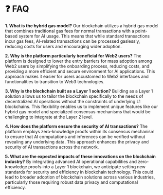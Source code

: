 # ❓ FAQ

**1. What is the hybrid gas model?** Our blockchain utilizes a hybrid gas model that combines traditional gas fees for normal transactions with a point-based system for AI usage. This means that while standard transactions incur gas fees, AI-related transactions can be processed gaslessly, reducing costs for users and encouraging wider adoption.

**2. Why is the platform particularly beneficial for Web2 users?** The platform is designed to lower the entry barriers for mass adoption among Web2 users by simplifying the onboarding process, reducing costs, and providing a more efficient and secure environment for AI applications. This approach makes it easier for users accustomed to Web2 interfaces and functionalities to transition to Web3 technologies.

**3. Why is the blockchain built as a Layer 1 solution?** Building as a Layer 1 solution allows us to tailor the blockchain specifically to the needs of decentralized AI operations without the constraints of underlying L1 blockchains. This flexibility enables us to implement unique features like our hybrid gas model and specialized consensus mechanisms that would be challenging to integrate at the Layer 2 level.

**4. How does the platform ensure the security of AI transactions?** The platform employs zero-knowledge proofs within its consensus mechanism to ensure that AI computations and inferences can be verified without revealing any underlying data. This approach enhances the privacy and security of AI transactions across the network.

**5. What are the expected impacts of these innovations on the blockchain industry?** By integrating advanced AI operational capabilities and zero-knowledge proofs into a Layer 1 blockchain, we anticipate setting new standards for security and efficiency in blockchain technology. This could lead to broader adoption of blockchain solutions across various industries, particularly those requiring robust data privacy and computational efficiency.
